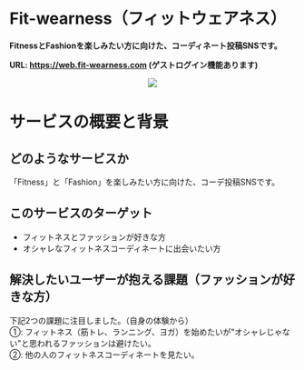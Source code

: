 # Fit-wearness（フィットウェアネス）
**FitnessとFashionを楽しみたい方に向けた、コーディネート投稿SNSです。**

**URL: https://web.fit-wearness.com  (ゲストログイン機能あります)**

<p align="center">
  <img src="https://user-images.githubusercontent.com/78023458/212503515-66b0f47b-29d4-46db-9258-a3759bdc808e.png" />
</p>


# サービスの概要と背景
## どのようなサービスか
「Fitness」と「Fashion」を楽しみたい方に向けた、コーデ投稿SNSです。

## このサービスのターゲット
* フィットネスとファッションが好きな方
* オシャレなフィットネスコーディネートに出会いたい方

## 解決したいユーザーが抱える課題（ファッションが好きな方）
下記2つの課題に注目しました。（自身の体験から）<br>
①: フィットネス（筋トレ、ランニング、ヨガ）を始めたいが"オシャレじゃない"と思われるファッションは避けたい。<br>
②: 他の人のフィットネスコーディネートを見たい。<br>


